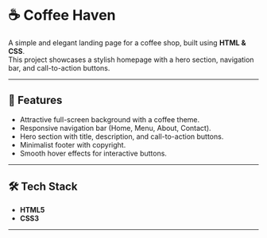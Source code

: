 # ☕ Coffee Haven

A simple and elegant landing page for a coffee shop, built using **HTML & CSS**.  
This project showcases a stylish homepage with a hero section, navigation bar, and call-to-action buttons.

--- 

## 🚀 Features 
- Attractive full-screen background with a coffee theme.
- Responsive navigation bar (Home, Menu, About, Contact).
- Hero section with title, description, and call-to-action buttons.
- Minimalist footer with copyright.
- Smooth hover effects for interactive buttons.

---

## 🛠️ Tech Stack
- **HTML5**
- **CSS3**

---



